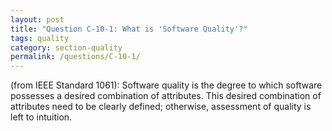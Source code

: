 ```yaml
---
layout: post
title: "Question C-10-1: What is 'Software Quality'?"
tags: quality
category: section-quality
permalink: /questions/C-10-1/
---
```



(from IEEE Standard 1061): Software quality is the degree to which software possesses a desired combination of attributes. This desired combination of attributes need to be clearly defined; otherwise, assessment of quality is left to intuition.
